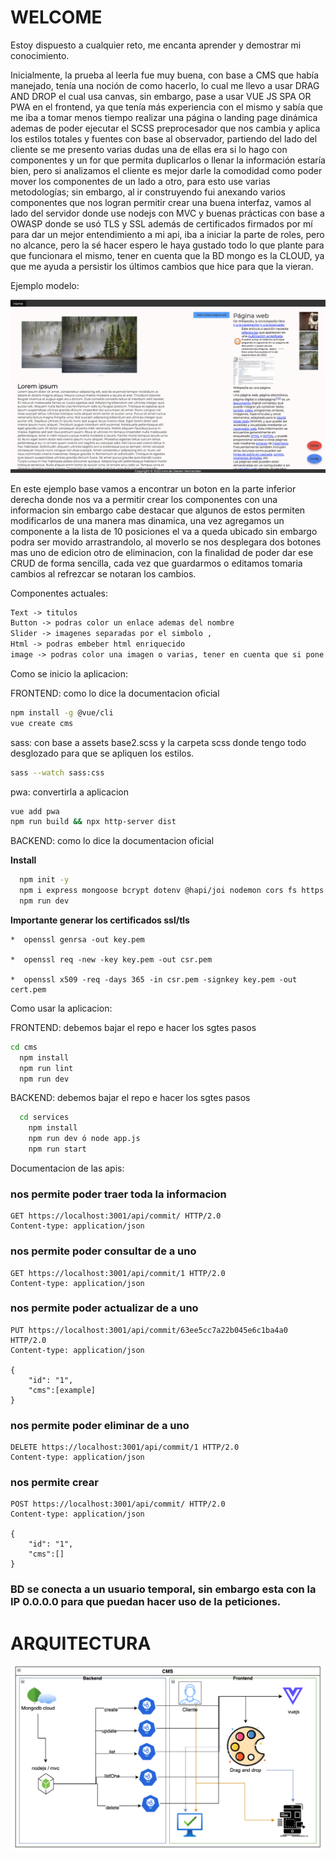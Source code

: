 # WELCOME

Estoy dispuesto a cualquier reto, me encanta aprender y demostrar mi conocimiento.

Inicialmente, la prueba al leerla fue muy buena, con base a CMS que había manejado, tenía una noción de como hacerlo, lo cual me llevo a usar DRAG AND DROP el cual usa canvas, sin embargo, pase a usar VUE JS SPA OR PWA en el frontend, ya que tenía más experiencia con el mismo y sabía que me iba a tomar menos tiempo realizar una página o landing page dinámica ademas de poder ejecutar el SCSS preprocesador que nos cambia y aplica los estilos totales y fuentes con base al observador, partiendo del lado del cliente se me presento varias dudas una de ellas era si lo hago con componentes y un for que permita duplicarlos o llenar la información estaría bien, pero si analizamos el cliente es mejor darle la comodidad como poder mover los componentes de un lado a otro, para esto use varias metodologías; sin embargo, al ir construyendo fui anexando varios componentes que nos logran permitir crear una buena interfaz, vamos al lado del servidor donde use nodejs con MVC y buenas prácticas con base a OWASP donde se usó TLS y SSL además de certificados firmados por mí para dar un mejor entendimiento a mi api, iba a iniciar la parte de roles, pero no alcance, pero la sé hacer espero le haya gustado todo lo que plante para que funcionara el mismo, tener en cuenta que la BD mongo es la CLOUD, ya que me ayuda a persistir los últimos cambios que hice para que la vieran. 

Ejemplo modelo:

![Example](https://raw.githubusercontent.com/stevenhdz/test4/master/cms/Captura%20de%20pantalla%202023-02-16%20a%20la(s)%202.39.16%20a.m..png "Example")

En este ejemplo base vamos a encontrar un boton en la parte inferior derecha donde nos va a permitir crear los componentes con una informacion
sin embargo cabe destacar que algunos de estos permiten modificarlos de una manera mas dinamica, una vez agregamos un componente a la lista de 10 posiciones el va a queda ubicado sin embargo podra ser movido arrastrandolo, al moverlo se nos desplegara dos botones mas uno de edicion otro de eliminacion, con la finalidad de poder dar ese CRUD de forma sencilla, cada vez que guardarmos o editamos tomaria cambios al refrezcar se notaran los cambios.

Componentes actuales:

```html
Text -> titulos
Button -> podras color un enlace ademas del nombre
Slider -> imagenes separadas por el simbolo , 
Html -> podras embeber html enriquecido
image -> podras color una imagen o varias, tener en cuenta que si pone varias se podra dar clic y abrir un visualizador, cuando usar una ejemplo un logo.
```

Como se inicio la aplicacion:

  FRONTEND: como lo dice la documentacion oficial

```sh
npm install -g @vue/cli
vue create cms
```

  sass: con base a assets base2.scss y la carpeta scss donde tengo todo desglozado para que se apliquen los estilos.
  
  ```sh
sass --watch sass:css

```

  pwa: convertirla a aplicacion
  
    
  ```sh
vue add pwa
npm run build && npx http-server dist
```
  
    
  BACKEND: como lo dice la documentacion oficial
  
  **Install**

```sh
  npm init -y
  npm i express mongoose bcrypt dotenv @hapi/joi nodemon cors fs https method-override morgan axios colors
  npm run dev
```

  **Importante generar los certificados ssl/tls**

    *  openssl genrsa -out key.pem

    *  openssl req -new -key key.pem -out csr.pem

    *  openssl x509 -req -days 365 -in csr.pem -signkey key.pem -out cert.pem
  


Como usar la aplicacion:

  FRONTEND: debemos bajar el repo e hacer los sgtes pasos

```sh
cd cms
  npm install
  npm run lint
  npm run dev
```
    
  BACKEND: debemos bajar el repo e hacer los sgtes pasos
  
```sh
  cd services
    npm install
    npm run dev ó node app.js
    npm run start
  ```
  
  Documentacion de las apis:
  

### nos permite poder traer toda la informacion

```http
GET https://localhost:3001/api/commit/ HTTP/2.0
Content-type: application/json
  ```


### nos permite poder consultar de a uno

```http
GET https://localhost:3001/api/commit/1 HTTP/2.0
Content-type: application/json
 ```

### nos permite poder actualizar de a uno

```http
PUT https://localhost:3001/api/commit/63ee5cc7a22b045e6c1ba4a0 HTTP/2.0
Content-type: application/json

{
    "id": "1",
    "cms":[example]
}
 ```


### nos permite poder eliminar de a uno

```http
DELETE https://localhost:3001/api/commit/1 HTTP/2.0
Content-type: application/json
 ```
 
 
### nos permite crear

```http
POST https://localhost:3001/api/commit/ HTTP/2.0
Content-type: application/json

{
    "id": "1",
    "cms":[]
}
 ```
 
### BD se conecta a un usuario temporal, sin embargo esta con la IP 0.0.0.0 para que puedan hacer uso de la peticiones.

# ARQUITECTURA

![Example2](https://raw.githubusercontent.com/stevenhdz/test4/master/cms/Captura%20de%20pantalla%202023-02-16%20a%20la(s)%203.30.49%20p.m..png "Example2")

